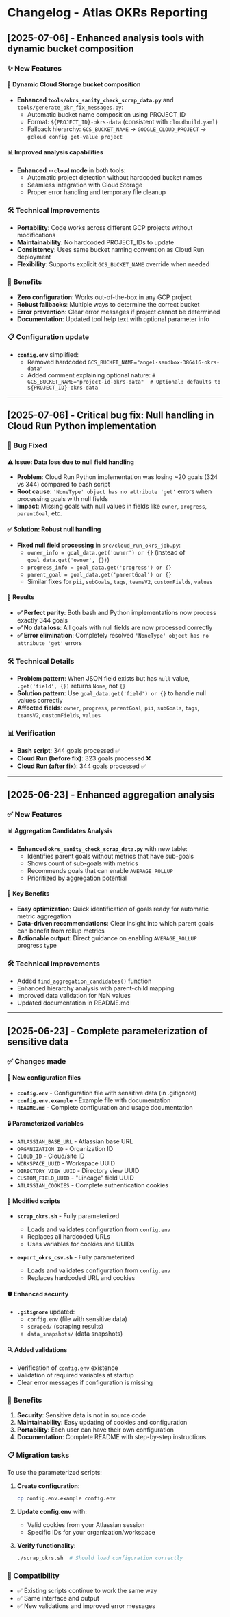 # Changelog - Atlas OKRs Reporting

## [2025-07-06] - Enhanced analysis tools with dynamic bucket composition

### ✨ New Features

#### 🚀 Dynamic Cloud Storage bucket composition
- **Enhanced `tools/okrs_sanity_check_scrap_data.py`** and `tools/generate_okr_fix_messages.py`:
  - Automatic bucket name composition using PROJECT_ID
  - Format: `${PROJECT_ID}-okrs-data` (consistent with `cloudbuild.yaml`)
  - Fallback hierarchy: `GCS_BUCKET_NAME` → `GOOGLE_CLOUD_PROJECT` → `gcloud config get-value project`

#### 📊 Improved analysis capabilities
- **Enhanced `--cloud` mode** in both tools:
  - Automatic project detection without hardcoded bucket names
  - Seamless integration with Cloud Storage
  - Proper error handling and temporary file cleanup

### 🛠️ Technical Improvements
- **Portability**: Code works across different GCP projects without modifications
- **Maintainability**: No hardcoded PROJECT_IDs to update
- **Consistency**: Uses same bucket naming convention as Cloud Run deployment
- **Flexibility**: Supports explicit `GCS_BUCKET_NAME` override when needed

### 🎯 Benefits
- **Zero configuration**: Works out-of-the-box in any GCP project
- **Robust fallbacks**: Multiple ways to determine the correct bucket
- **Error prevention**: Clear error messages if project cannot be determined
- **Documentation**: Updated tool help text with optional parameter info

### 📋 Configuration update
- **`config.env`** simplified:
  - Removed hardcoded `GCS_BUCKET_NAME="angel-sandbox-386416-okrs-data"`
  - Added comment explaining optional nature: `# GCS_BUCKET_NAME="project-id-okrs-data"  # Optional: defaults to ${PROJECT_ID}-okrs-data`

---

## [2025-07-06] - Critical bug fix: Null handling in Cloud Run Python implementation

### 🐛 Bug Fixed

#### ⚠️ Issue: Data loss due to null field handling
- **Problem**: Cloud Run Python implementation was losing ~20 goals (324 vs 344) compared to bash script
- **Root cause**: `'NoneType' object has no attribute 'get'` errors when processing goals with null fields
- **Impact**: Missing goals with null values in fields like `owner`, `progress`, `parentGoal`, etc.

#### ✅ Solution: Robust null handling
- **Fixed null field processing** in `src/cloud_run_okrs_job.py`:
  - `owner_info = goal_data.get('owner') or {}` (instead of `goal_data.get('owner', {})`)
  - `progress_info = goal_data.get('progress') or {}` 
  - `parent_goal = goal_data.get('parentGoal') or {}`
  - Similar fixes for `pii`, `subGoals`, `tags`, `teamsV2`, `customFields`, `values`

#### 🎯 Results
- **✅ Perfect parity**: Both bash and Python implementations now process exactly 344 goals
- **✅ No data loss**: All goals with null fields are now processed correctly
- **✅ Error elimination**: Completely resolved `'NoneType' object has no attribute 'get'` errors

### 🛠️ Technical Details
- **Problem pattern**: When JSON field exists but has `null` value, `.get('field', {})` returns `None`, not `{}`
- **Solution pattern**: Use `goal_data.get('field') or {}` to handle null values correctly
- **Affected fields**: `owner`, `progress`, `parentGoal`, `pii`, `subGoals`, `tags`, `teamsV2`, `customFields`, `values`

### 📊 Verification
- **Bash script**: 344 goals processed ✅
- **Cloud Run (before fix)**: 323 goals processed ❌
- **Cloud Run (after fix)**: 344 goals processed ✅

---

## [2025-06-23] - Enhanced aggregation analysis

### ✅ New Features

#### 📊 Aggregation Candidates Analysis
- **Enhanced `okrs_sanity_check_scrap_data.py`** with new table:
  - Identifies parent goals without metrics that have sub-goals
  - Shows count of sub-goals with metrics
  - Recommends goals that can enable `AVERAGE_ROLLUP`
  - Prioritized by aggregation potential

#### 🎯 Key Benefits
- **Easy optimization**: Quick identification of goals ready for automatic metric aggregation
- **Data-driven recommendations**: Clear insight into which parent goals can benefit from rollup metrics
- **Actionable output**: Direct guidance on enabling `AVERAGE_ROLLUP` progress type

### 🛠️ Technical Improvements
- Added `find_aggregation_candidates()` function
- Enhanced hierarchy analysis with parent-child mapping
- Improved data validation for NaN values
- Updated documentation in README.md

---

## [2025-06-23] - Complete parameterization of sensitive data

### ✅ Changes made

#### 🔧 New configuration files
- **`config.env`** - Configuration file with sensitive data (in .gitignore)
- **`config.env.example`** - Example file with documentation
- **`README.md`** - Complete configuration and usage documentation

#### 🔒 Parameterized variables
- `ATLASSIAN_BASE_URL` - Atlassian base URL
- `ORGANIZATION_ID` - Organization ID
- `CLOUD_ID` - Cloud/site ID
- `WORKSPACE_UUID` - Workspace UUID
- `DIRECTORY_VIEW_UUID` - Directory view UUID
- `CUSTOM_FIELD_UUID` - "Lineage" field UUID
- `ATLASSIAN_COOKIES` - Complete authentication cookies

#### 📝 Modified scripts
- **`scrap_okrs.sh`** - Fully parameterized
  - Loads and validates configuration from `config.env`
  - Replaces all hardcoded URLs
  - Uses variables for cookies and UUIDs
  
- **`export_okrs_csv.sh`** - Fully parameterized
  - Loads and validates configuration from `config.env`
  - Replaces hardcoded URL and cookies

#### 🛡️ Enhanced security
- **`.gitignore`** updated:
  - `config.env` (file with sensitive data)
  - `scraped/` (scraping results)
  - `data_snapshots/` (data snapshots)

#### 🔍 Added validations
- Verification of `config.env` existence
- Validation of required variables at startup
- Clear error messages if configuration is missing

### 🎯 Benefits

1. **Security**: Sensitive data is not in source code
2. **Maintainability**: Easy updating of cookies and configuration
3. **Portability**: Each user can have their own configuration
4. **Documentation**: Complete README with step-by-step instructions

### 📋 Migration tasks

To use the parameterized scripts:

1. **Create configuration**:
   ```bash
   cp config.env.example config.env
   ```

2. **Update config.env** with:
   - Valid cookies from your Atlassian session
   - Specific IDs for your organization/workspace

3. **Verify functionality**:
   ```bash
   ./scrap_okrs.sh  # Should load configuration correctly
   ```

### 🔄 Compatibility

- ✅ Existing scripts continue to work the same way
- ✅ Same interface and output
- ✅ New validations and improved error messages 